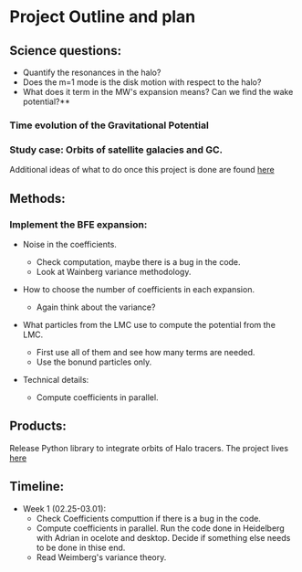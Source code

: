 # Project Outline and plan


## Science questions:

- Quantify the resonances in the halo?
- Does the m=1 mode is the disk motion with respect to the halo?
- What does it term in the MW's expansion means? Can we find the wake potential?**


### Time evolution of the Gravitational Potential

### Study case: Orbits of satellite galacies and GC.

Additional ideas of what to do once this project is done are found [here](https://github.com/jngaravitoc/MW-LMC-SCF/blob/master/ideas.md)


## Methods:

### Implement the BFE expansion:

 - Noise in the coefficients.
    - Check computation, maybe there is a bug in the code.
    - Look at Wainberg variance methodology.
    
 - How to choose the number of coefficients in each expansion.
    - Again think about the variance?
    
 - What particles from the LMC use to compute the potential from the LMC.
    - First use all of them and see how many terms are needed.
    - Use the bonund particles only.

 - Technical details:
    - Compute coefficients in parallel. 

## Products:

Release Python library to integrate orbits of Halo tracers.
The project lives [here](https://github.com/jngaravitoc/BFE_integrator)

## Timeline: 
  - Week 1 (02.25-03.01): 
    - Check Coefficients computtion if there is a bug in the code.
    - Compute coefficients in parallel. Run the code done in Heidelberg with Adrian in ocelote and desktop. Decide if something else needs to be done in thise end.
    - Read Weimberg's variance theory.
   



